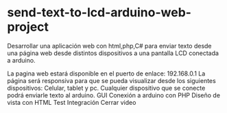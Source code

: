 # send-text-to-lcd-arduino-web-project
Desarrollar una aplicación web con html,php,C# para enviar texto desde una página web desde distintos dispositivos a una pantalla LCD conectada a arduino.

La pagina web estará disponible en el puerto de enlace: 192.168.0.1
La página será responsiva para que se pueda visualizar desde los siguientes dispositivos: Celular, tablet y pc.
Cualquier dispositivo que se conecte podrá enviarle texto al arduino.
GUI
Conexión a arduino con PHP
Diseño de vista con HTML
Test
Integración
Cerrar video
